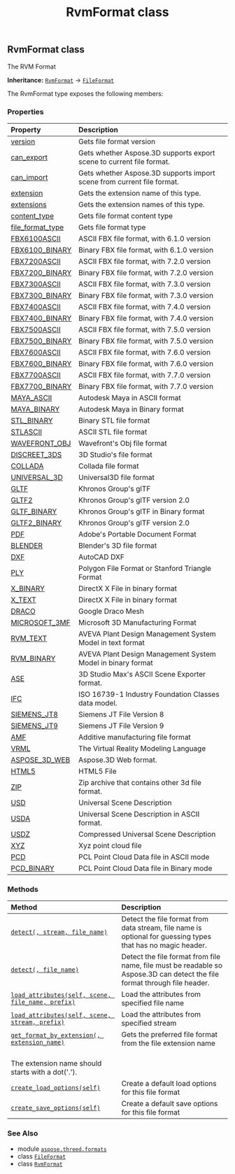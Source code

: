 ﻿---
title: RvmFormat class
second_title: Aspose.3D for Python via .NET API References
description: 
type: docs
weight: 260
url: /python-net/aspose.threed.formats/rvmformat/
is_root: false
---

## RvmFormat class

The RVM Format



**Inheritance:** [`RvmFormat`](/3d/python-net/aspose.threed.formats/rvmformat) → 
[`FileFormat`](/3d/python-net/aspose.threed/fileformat)



The RvmFormat type exposes the following members:

### Properties
| Property | Description |
| :- | :- |
| [version](/3d/python-net/aspose.threed.formats/rvmformat/version) | Gets file format version |
| [can_export](/3d/python-net/aspose.threed.formats/rvmformat/can_export) | Gets whether Aspose.3D supports export scene to current file format. |
| [can_import](/3d/python-net/aspose.threed.formats/rvmformat/can_import) | Gets whether Aspose.3D supports import scene from current file format. |
| [extension](/3d/python-net/aspose.threed.formats/rvmformat/extension) | Gets the extension name of this type. |
| [extensions](/3d/python-net/aspose.threed.formats/rvmformat/extensions) | Gets the extension names of this type. |
| [content_type](/3d/python-net/aspose.threed.formats/rvmformat/content_type) | Gets file format content type |
| [file_format_type](/3d/python-net/aspose.threed.formats/rvmformat/file_format_type) | Gets file format type |
| [FBX6100ASCII](/3d/python-net/aspose.threed.formats/rvmformat/fbx6100ascii) | ASCII FBX file format, with 6.1.0 version |
| [FBX6100_BINARY](/3d/python-net/aspose.threed.formats/rvmformat/fbx6100_binary) | Binary FBX file format, with 6.1.0 version |
| [FBX7200ASCII](/3d/python-net/aspose.threed.formats/rvmformat/fbx7200ascii) | ASCII FBX file format, with 7.2.0 version |
| [FBX7200_BINARY](/3d/python-net/aspose.threed.formats/rvmformat/fbx7200_binary) | Binary FBX file format, with 7.2.0 version |
| [FBX7300ASCII](/3d/python-net/aspose.threed.formats/rvmformat/fbx7300ascii) | ASCII FBX file format, with 7.3.0 version |
| [FBX7300_BINARY](/3d/python-net/aspose.threed.formats/rvmformat/fbx7300_binary) | Binary FBX file format, with 7.3.0 version |
| [FBX7400ASCII](/3d/python-net/aspose.threed.formats/rvmformat/fbx7400ascii) | ASCII FBX file format, with 7.4.0 version |
| [FBX7400_BINARY](/3d/python-net/aspose.threed.formats/rvmformat/fbx7400_binary) | Binary FBX file format, with 7.4.0 version |
| [FBX7500ASCII](/3d/python-net/aspose.threed.formats/rvmformat/fbx7500ascii) | ASCII FBX file format, with 7.5.0 version |
| [FBX7500_BINARY](/3d/python-net/aspose.threed.formats/rvmformat/fbx7500_binary) | Binary FBX file format, with 7.5.0 version |
| [FBX7600ASCII](/3d/python-net/aspose.threed.formats/rvmformat/fbx7600ascii) | ASCII FBX file format, with 7.6.0 version |
| [FBX7600_BINARY](/3d/python-net/aspose.threed.formats/rvmformat/fbx7600_binary) | Binary FBX file format, with 7.6.0 version |
| [FBX7700ASCII](/3d/python-net/aspose.threed.formats/rvmformat/fbx7700ascii) | ASCII FBX file format, with 7.7.0 version |
| [FBX7700_BINARY](/3d/python-net/aspose.threed.formats/rvmformat/fbx7700_binary) | Binary FBX file format, with 7.7.0 version |
| [MAYA_ASCII](/3d/python-net/aspose.threed.formats/rvmformat/maya_ascii) | Autodesk Maya in ASCII format |
| [MAYA_BINARY](/3d/python-net/aspose.threed.formats/rvmformat/maya_binary) | Autodesk Maya in Binary format |
| [STL_BINARY](/3d/python-net/aspose.threed.formats/rvmformat/stl_binary) | Binary STL file format |
| [STLASCII](/3d/python-net/aspose.threed.formats/rvmformat/stlascii) | ASCII STL file format |
| [WAVEFRONT_OBJ](/3d/python-net/aspose.threed.formats/rvmformat/wavefront_obj) | Wavefront's Obj file format |
| [DISCREET_3DS](/3d/python-net/aspose.threed.formats/rvmformat/discreet_3ds) | 3D Studio's file format |
| [COLLADA](/3d/python-net/aspose.threed.formats/rvmformat/collada) | Collada file format |
| [UNIVERSAL_3D](/3d/python-net/aspose.threed.formats/rvmformat/universal_3d) | Universal3D file format |
| [GLTF](/3d/python-net/aspose.threed.formats/rvmformat/gltf) | Khronos Group's glTF |
| [GLTF2](/3d/python-net/aspose.threed.formats/rvmformat/gltf2) | Khronos Group's glTF version 2.0 |
| [GLTF_BINARY](/3d/python-net/aspose.threed.formats/rvmformat/gltf_binary) | Khronos Group's glTF in Binary format |
| [GLTF2_BINARY](/3d/python-net/aspose.threed.formats/rvmformat/gltf2_binary) | Khronos Group's glTF version 2.0 |
| [PDF](/3d/python-net/aspose.threed.formats/rvmformat/pdf) | Adobe's Portable Document Format |
| [BLENDER](/3d/python-net/aspose.threed.formats/rvmformat/blender) | Blender's 3D file format |
| [DXF](/3d/python-net/aspose.threed.formats/rvmformat/dxf) | AutoCAD DXF |
| [PLY](/3d/python-net/aspose.threed.formats/rvmformat/ply) | Polygon File Format or Stanford Triangle Format |
| [X_BINARY](/3d/python-net/aspose.threed.formats/rvmformat/x_binary) | DirectX X File in binary format |
| [X_TEXT](/3d/python-net/aspose.threed.formats/rvmformat/x_text) | DirectX X File in binary format |
| [DRACO](/3d/python-net/aspose.threed.formats/rvmformat/draco) | Google Draco Mesh |
| [MICROSOFT_3MF](/3d/python-net/aspose.threed.formats/rvmformat/microsoft_3mf) | Microsoft 3D Manufacturing Format |
| [RVM_TEXT](/3d/python-net/aspose.threed.formats/rvmformat/rvm_text) | AVEVA Plant Design Management System Model in text format |
| [RVM_BINARY](/3d/python-net/aspose.threed.formats/rvmformat/rvm_binary) | AVEVA Plant Design Management System Model in binary format |
| [ASE](/3d/python-net/aspose.threed.formats/rvmformat/ase) | 3D Studio Max's ASCII Scene Exporter format. |
| [IFC](/3d/python-net/aspose.threed.formats/rvmformat/ifc) | ISO 16739-1 Industry Foundation Classes data model. |
| [SIEMENS_JT8](/3d/python-net/aspose.threed.formats/rvmformat/siemens_jt8) | Siemens JT File Version 8 |
| [SIEMENS_JT9](/3d/python-net/aspose.threed.formats/rvmformat/siemens_jt9) | Siemens JT File Version 9 |
| [AMF](/3d/python-net/aspose.threed.formats/rvmformat/amf) | Additive manufacturing file format |
| [VRML](/3d/python-net/aspose.threed.formats/rvmformat/vrml) | The Virtual Reality Modeling Language |
| [ASPOSE_3D_WEB](/3d/python-net/aspose.threed.formats/rvmformat/aspose_3d_web) | Aspose.3D Web format. |
| [HTML5](/3d/python-net/aspose.threed.formats/rvmformat/html5) | HTML5 File |
| [ZIP](/3d/python-net/aspose.threed.formats/rvmformat/zip) | Zip archive that contains other 3d file format. |
| [USD](/3d/python-net/aspose.threed.formats/rvmformat/usd) | Universal Scene Description |
| [USDA](/3d/python-net/aspose.threed.formats/rvmformat/usda) | Universal Scene Description in ASCII format. |
| [USDZ](/3d/python-net/aspose.threed.formats/rvmformat/usdz) | Compressed Universal Scene Description |
| [XYZ](/3d/python-net/aspose.threed.formats/rvmformat/xyz) | Xyz point cloud file |
| [PCD](/3d/python-net/aspose.threed.formats/rvmformat/pcd) | PCL Point Cloud Data file in ASCII mode |
| [PCD_BINARY](/3d/python-net/aspose.threed.formats/rvmformat/pcd_binary) | PCL Point Cloud Data file in Binary mode |


### Methods
| Method | Description |
| :- | :- |
| [`detect(, stream, file_name)`](/3d/python-net/aspose.threed.formats/rvmformat/detect/#io.rawiobase-str) | Detect the file format from data stream, file name is optional for guessing types that has no magic header. |
| [`detect(, file_name)`](/3d/python-net/aspose.threed.formats/rvmformat/detect/#str) | Detect the file format from file name, file must be readable so Aspose.3D can detect the file format through file header. |
| [`load_attributes(self, scene, file_name, prefix)`](/3d/python-net/aspose.threed.formats/rvmformat/load_attributes/#aspose.threed.scene-str-str) | Load the attributes from specified file name |
| [`load_attributes(self, scene, stream, prefix)`](/3d/python-net/aspose.threed.formats/rvmformat/load_attributes/#aspose.threed.scene-io.rawiobase-str) | Load the attributes from specified stream |
| [`get_format_by_extension(, extension_name)`](/3d/python-net/aspose.threed.formats/rvmformat/get_format_by_extension/#str) | Gets the preferred file format from the file extension name<br/>The extension name should starts with a dot('.'). |
| [`create_load_options(self)`](/3d/python-net/aspose.threed.formats/rvmformat/create_load_options/#) | Create a default load options for this file format |
| [`create_save_options(self)`](/3d/python-net/aspose.threed.formats/rvmformat/create_save_options/#) | Create a default save options for this file format |



### See Also
* module [`aspose.threed.formats`](..)
* class [`FileFormat`](/3d/python-net/aspose.threed/fileformat)
* class [`RvmFormat`](/3d/python-net/aspose.threed.formats/rvmformat)
